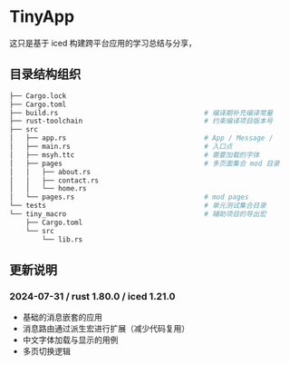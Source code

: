 # TinyApp
这只是基于 iced 构建跨平台应用的学习总结与分享，

## 目录结构组织
```bash
├── Cargo.lock
├── Cargo.toml
├── build.rs                                    # 编译期补充编译常量
├── rust-toolchain                              # 约束编译项目版本号
├── src                                         
│   ├── app.rs                                  # App / Message /
│   ├── main.rs                                 # 入口点
│   ├── msyh.ttc                                # 需要加载的字体
│   ├── pages                                   # 多页面集合 mod 目录
│   │   ├── about.rs
│   │   ├── contact.rs
│   │   └── home.rs
│   └── pages.rs                                # mod pages
└── tests                                       # 单元测试集合目录
└── tiny_macro                                  # 辅助项目的导出宏
    ├── Cargo.toml
    └── src
        └── lib.rs
```

## 更新说明
### 2024-07-31 / rust 1.80.0 / iced 1.21.0 
+ 基础的消息嵌套的应用
+ 消息路由通过派生宏进行扩展（减少代码复用）
+ 中文字体加载与显示的用例
+ 多页切换逻辑